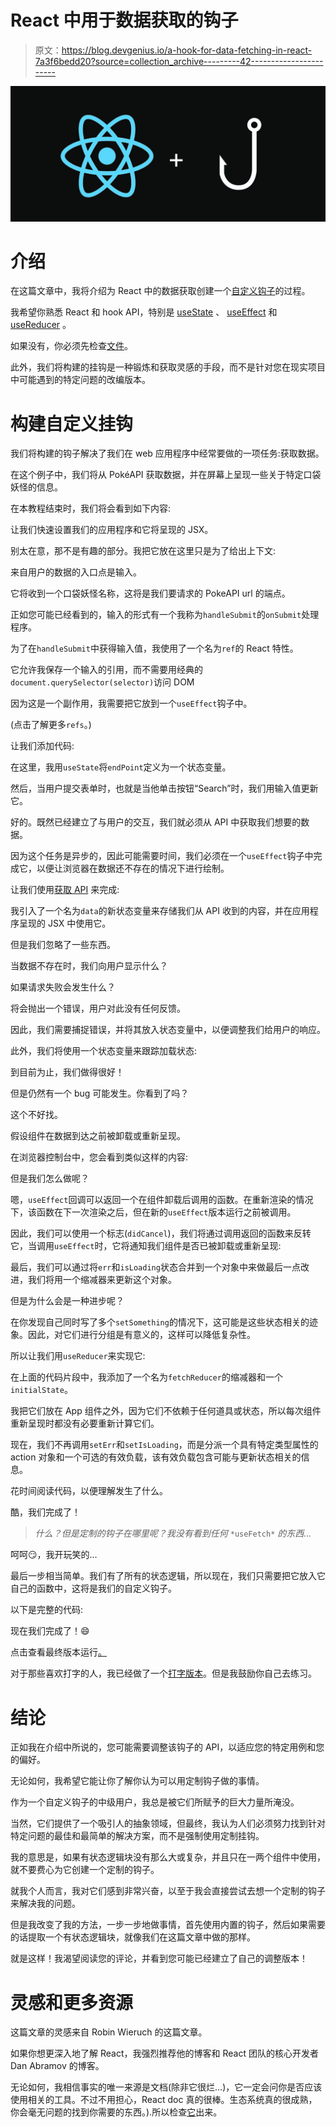 # React 中用于数据获取的钩子

> 原文：<https://blog.devgenius.io/a-hook-for-data-fetching-in-react-7a3f6bedd20?source=collection_archive---------42----------------------->

![](img/0b1524644588c08d2c5022a6ebcb93e9.png)

# 介绍

在这篇文章中，我将介绍为 React 中的数据获取创建一个[自定义钩子](https://reactjs.org/docs/hooks-custom.html)的过程。

我希望你熟悉 React 和 hook API，特别是 [useState](https://reactjs.org/docs/hooks-state.html) 、 [useEffect](https://reactjs.org/docs/hooks-effect.html) 和 [useReducer](https://reactjs.org/docs/hooks-reference.html#usereducer) 。

如果没有，你必须先检查[文件](https://reactjs.org/docs/hooks-intro.html)。

此外，我们将构建的挂钩是一种锻炼和获取灵感的手段，而不是针对您在现实项目中可能遇到的特定问题的改编版本。

# 构建自定义挂钩

我们将构建的钩子解决了我们在 web 应用程序中经常要做的一项任务:获取数据。

在这个例子中，我们将从 PokéAPI 获取数据，并在屏幕上呈现一些关于特定口袋妖怪的信息。

在本教程结束时，我们将会看到如下内容:

让我们快速设置我们的应用程序和它将呈现的 JSX。

别太在意，那不是有趣的部分。我把它放在这里只是为了给出上下文:

来自用户的数据的入口点是输入。

它将收到一个口袋妖怪名称，这将是我们要请求的 PokeAPI url 的端点。

正如您可能已经看到的，输入的形式有一个我称为`handleSubmit`的`onSubmit`处理程序。

为了在`handleSubmit`中获得输入值，我使用了一个名为`ref`的 React 特性。

它允许我保存一个输入的引用，而不需要用经典的`document.querySelector(selector)`访问 DOM

因为这是一个副作用，我需要把它放到一个`useEffect`钩子中。

(点击了解更多`refs`。)

让我们添加代码:

在这里，我用`useState`将`endPoint`定义为一个状态变量。

然后，当用户提交表单时，也就是当他单击按钮“Search”时，我们用输入值更新它。

好的。既然已经建立了与用户的交互，我们就必须从 API 中获取我们想要的数据。

因为这个任务是异步的，因此可能需要时间，我们必须在一个`useEffect`钩子中完成它，以便让浏览器在数据还不存在的情况下进行绘制。

让我们使用[获取 API](https://developer.mozilla.org/en-US/docs/Web/API/Fetch_API) 来完成:

我引入了一个名为`data`的新状态变量来存储我们从 API 收到的内容，并在应用程序呈现的 JSX 中使用它。

但是我们忽略了一些东西。

当数据不存在时，我们向用户显示什么？

如果请求失败会发生什么？

将会抛出一个错误，用户对此没有任何反馈。

因此，我们需要捕捉错误，并将其放入状态变量中，以便调整我们给用户的响应。

此外，我们将使用一个状态变量来跟踪加载状态:

到目前为止，我们做得很好！

但是仍然有一个 bug 可能发生。你看到了吗？

这个不好找。

假设组件在数据到达之前被卸载或重新呈现。

在浏览器控制台中，您会看到类似这样的内容:

但是我们怎么做呢？

嗯，`useEffect`回调可以返回一个在组件卸载后调用的函数。在重新渲染的情况下，该函数在下一次渲染之后，但在新的`useEffect`版本运行之前被调用。

因此，我们可以使用一个标志(`didCancel`)，我们将通过调用返回的函数来反转它，当调用`useEffect`时，它将通知我们组件是否已被卸载或重新呈现:

最后，我们可以通过将`err`和`isLoading`状态合并到一个对象中来做最后一点改进，我们将用一个缩减器来更新这个对象。

但是为什么会是一种进步呢？

在你发现自己同时写了多个`setSomething`的情况下，这可能是这些状态相关的迹象。因此，对它们进行分组是有意义的，这样可以降低复杂性。

所以让我们用`useReducer`来实现它:

在上面的代码片段中，我添加了一个名为`fetchReducer`的缩减器和一个`initialState`。

我把它们放在 App 组件之外，因为它们不依赖于任何道具或状态，所以每次组件重新呈现时都没有必要重新计算它们。

现在，我们不再调用`setErr`和`setIsLoading`，而是分派一个具有特定类型属性的 action 对象和一个可选的有效负载，该有效负载包含可能与更新状态相关的信息。

花时间阅读代码，以便理解发生了什么。

酷，我们完成了！

> *什么？但是定制的钩子在哪里呢？我没有看到任何* `*useFetch*` *的东西...*

呵呵😏，我开玩笑的…

最后一步相当简单。我们有了所有的状态逻辑，所以现在，我们只需要把它放入它自己的函数中，这将是我们的自定义钩子。

以下是完整的代码:

现在我们完成了！😄

点击查看最终版本运行[。](https://codesandbox.io/s/usefetch-11sps)

对于那些喜欢打字的人，我已经做了一个[打字版本](https://codesandbox.io/s/usefetch-with-typescript-14llq)。但是我鼓励你自己去练习。

# 结论

正如我在介绍中所说的，您可能需要调整该钩子的 API，以适应您的特定用例和您的偏好。

无论如何，我希望它能让你了解你认为可以用定制钩子做的事情。

作为一个自定义钩子的中级用户，我总是被它们所赋予的巨大力量所淹没。

当然，它们提供了一个吸引人的抽象领域，但最终，我认为人们必须努力找到针对特定问题的最佳和最简单的解决方案，而不是强制使用定制挂钩。

我的意思是，如果有状态逻辑块没有那么大或复杂，并且只在一两个组件中使用，就不要费心为它创建一个定制的钩子。

就我个人而言，我对它们感到非常兴奋，以至于我会直接尝试去想一个定制的钩子来解决我的问题。

但是我改变了我的方法，一步一步地做事情，首先使用内置的钩子，然后如果需要的话提取一个有状态逻辑块，就像我们在这篇文章中做的那样。

就是这样！我渴望阅读您的评论，并看到您可能已经建立了自己的调整版本！

# 灵感和更多资源

这篇文章的灵感来自 Robin Wieruch 的这篇文章。

如果你想更深入地了解 React，我强烈推荐他的博客和 React 团队的核心开发者 Dan Abramov 的博客。

无论如何，我相信事实的唯一来源是文档(除非它很烂…)，它一定会问你是否应该使用相关的工具。不过不用担心，React doc 真的很棒。生态系统真的很成熟，你会毫无问题的找到你需要的东西。).所以检查[它](https://reactjs.org/)出来。